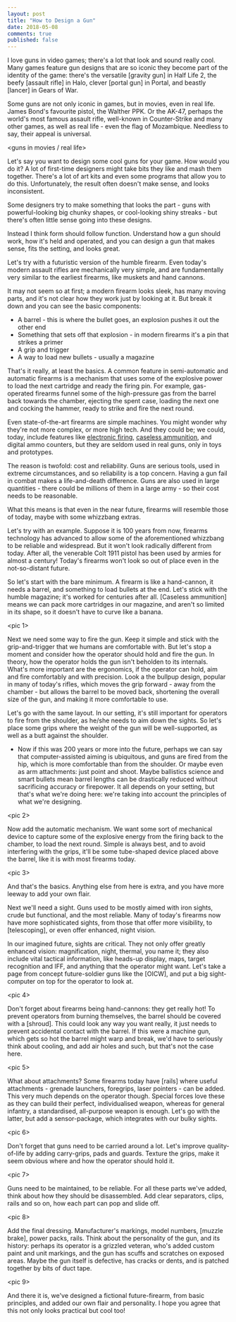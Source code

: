 ```yaml
---
layout: post
title: "How to Design a Gun"
date: 2018-05-08
comments: true
published: false
---
```


I love guns in video games; there's a lot that look and sound really cool. Many games feature gun designs that are so iconic they become part of the identity of the game: there's the versatile [gravity gun] in Half Life 2, the beefy [assault rifle] in Halo, clever [portal gun] in Portal, and beastly [lancer] in Gears of War.

<pictures of fictional video game guns>

Some guns are not only iconic in games, but in movies, even in real life. James Bond's favourite pistol, the Walther PPK. Or the AK-47, perhaps the world's most famous assault rifle, well-known in Counter-Strike and many other games, as well as real life - even the flag of Mozambique. Needless to say, their appeal is universal.

<guns in movies / real life>

Let's say you want to design some cool guns for your game. How would you do it? A lot of first-time designers might take bits they like and mash them together. There's a lot of art kits and even some programs that allow you to do this. Unfortunately, the result often doesn't make sense, and looks inconsistent.

<picture of gun kit>

Some designers try to make something that looks the part - guns with powerful-looking big chunky shapes, or cool-looking shiny streaks - but there's often little sense going into these designs.

<picture of fancy guns>

Instead I think form should follow function. Understand how a gun should work, how it's held and operated, and you can design a gun that makes sense, fits the setting, and looks great.

Let's try with a futuristic version of the humble firearm. Even today's modern assault rifles are mechanically very simple, and are fundamentally very similar to the earliest firearms, like muskets and hand cannons.

<picture of musket>

It may not seem so at first; a modern firearm looks sleek, has many moving parts, and it's not clear how they work just by looking at it. But break it down and you can see the basic components:

<picture of modern firearm>

- A barrel - this is where the bullet goes, an explosion pushes it out the other end
- Something that sets off that explosion - in modern firearms it's a pin that strikes a primer
- A grip and trigger
- A way to load new bullets - usually a magazine

<gif of gun mechanism>

That's it really, at least the basics. A common feature in semi-automatic and automatic firearms is a mechanism that uses some of the explosive power to load the next cartridge and ready the firing pin. For example, gas-operated firearms funnel some of the high-pressure gas from the barrel back towards the chamber, ejecting the spent case, loading the next one and cocking the hammer, ready to strike and fire the next round.

<gif of gas operation>

Even state-of-the-art firearms are simple machines. You might wonder why they're not more complex, or more high tech. And they could be; we could, today, include features like [electronic firing](https://en.wikipedia.org/wiki/Electronic_firing), [caseless ammunition](https://en.wikipedia.org/wiki/Caseless_ammunition), and digital ammo counters, but they are seldom used in real guns, only in toys and prototypes.

The reason is twofold: cost and reliability. Guns are serious tools, used in extreme circumstances, and so reliability is a top concern. Having a gun fail in combat makes a life-and-death difference. Guns are also used in large quantities - there could be millions of them in a large army - so their cost needs to be reasonable.

<picture of beat-up AK>

What this means is that even in the near future, firearms will resemble those of today, maybe with some whizzbang extras.

Let's try with an example. Suppose it is 100 years from now, firearms technology has advanced to allow some of the aforementioned whizzbang to be reliable and widespread. But it won't look radically different from today. After all, the venerable Colt 1911 pistol has been used by armies for almost a century! Today's firearms won't look so out of place even in the not-so-distant future.

So let's start with the bare minimum. A firearm is like a hand-cannon, it needs a barrel, and something to load bullets at the end. Let's stick with the humble magazine; it's worked for centuries after all. [Caseless ammunition] means we can pack more cartridges in our magazine, and aren't so limited in its shape, so it doesn't have to curve like a banana.

<pic 1>

Next we need some way to fire the gun. Keep it simple and stick with the grip-and-trigger that we humans are comfortable with. But let's stop a moment and consider how the operator should hold and fire the gun. In theory, how the operator holds the gun isn't beholden to its internals. What's more important are the ergonomics, if the operator can hold, aim and fire comfortably and with precision. Look a the bullpup design, popular in many of today's rifles, which moves the grip forward - away from the chamber - but allows the barrel to be moved back, shortening the overall size of the gun, and making it more comfortable to use.

<bullpup>

Let's go with the same layout. In our setting, it's still important for operators to fire from the shoulder, as he/she needs to aim down the sights. So let's place some grips where the weight of the gun will be well-supported, as well as a butt against the shoulder.

- Now if this was 200 years or more into the future, perhaps we can say that computer-assisted aiming is ubiquitous, and guns are fired from the hip, which is more comfortable than from the shoulder. Or maybe even as arm attachments: just point and shoot. Maybe ballistics science and smart bullets mean barrel lengths can be drastically reduced without sacrificing accuracy or firepower. It all depends on your setting, but that's what we're doing here: we're taking into account the principles of what we're designing.

<pic 2>

Now add the automatic mechanism. We want some sort of mechanical device to capture some of the explosive energy from the firing back to the chamber, to load the next round. Simple is always best, and to avoid interfering with the grips, it'll be some tube-shaped device placed above the barrel, like it is with most firearms today.

<pic 3>

And that's the basics. Anything else from here is extra, and you have more leeway to add your own flair.

Next we'll need a sight. Guns used to be mostly aimed with iron sights, crude but functional, and the most reliable. Many of today's firearms now have more sophisticated sights, from those that offer more visibility, to [telescoping], or even offer enhanced, night vision.

<different scopes>

In our imagined future, sights are critical. They not only offer greatly enhanced vision: magnification, night, thermal, you name it; they also include vital tactical information, like heads-up display, maps, target recognition and IFF, and anything that the operator might want. Let's take a page from concept future-soldier guns like the [OICW], and put a big sight-computer on top for the operator to look at.

<pic 4>

Don't forget about firearms being hand-cannons: they get really hot! To prevent operators from burning themselves, the barrel should be covered with a [shroud]. This could look any way you want really, it just needs to prevent accidental contact with the barrel. If this were a machine gun, which gets so hot the barrel might warp and break, we'd have to seriously think about cooling, and add air holes and such, but that's not the case here.

<pic 5>

What about attachments? Some firearms today have [rails] where useful attachments - grenade launchers, foregrips, laser pointers - can be added. This very much depends on the operator though. Special forces love these as they can build their perfect, individualised weapon, whereas for general infantry, a standardised, all-purpose weapon is enough. Let's go with the latter, but add a sensor-package, which integrates with our bulky sights.

<pic 6>

Don't forget that guns need to be carried around a lot. Let's improve quality-of-life by adding carry-grips, pads and guards. Texture the grips, make it seem obvious where and how the operator should hold it.

<pic 7>

Guns need to be maintained, to be reliable. For all these parts we've added, think about how they should be disassembled. Add clear separators, clips, rails and so on, how each part can pop and slide off.

<pic 8>

Add the final dressing. Manufacturer's markings, model numbers, [muzzle brake], power packs, rails. Think about the personality of the gun, and its history: perhaps its operator is a grizzled veteran, who's added custom paint and unit markings, and the gun has scuffs and scratches on exposed areas. Maybe the gun itself is defective, has cracks or dents, and is patched together by bits of duct tape.

<pic 9>

And there it is, we've designed a fictional future-firearm, from basic principles, and added our own flair and personality. I hope you agree that this not only looks practical but cool too!
